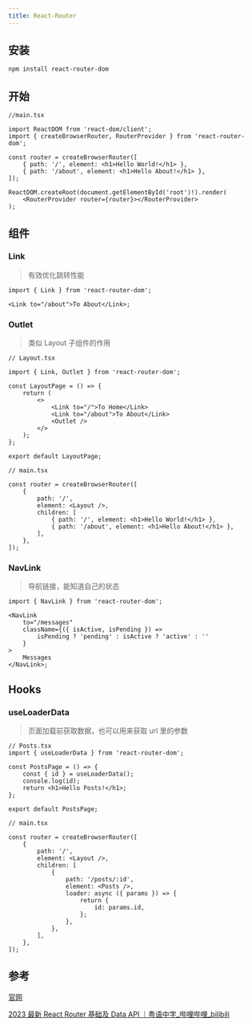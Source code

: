 ```yaml
---
title: React-Router
---
```


## 安装

```bash
npm install react-router-dom
```

## 开始

```tsx
//main.tsx

import ReactDOM from 'react-dom/client';
import { createBrowserRouter, RouterProvider } from 'react-router-dom';

const router = createBrowserRouter([
	{ path: '/', element: <h1>Hello World!</h1> },
	{ path: '/about', element: <h1>Hello About!</h1> },
]);

ReactDOM.createRoot(document.getElementById('root')!).render(
	<RouterProvider router={router}></RouterProvider>
);
```

## 组件

### Link

> 有效优化跳转性能

```tsx
import { Link } from 'react-router-dom';

<Link to="/about">To About</Link>;
```

### Outlet

> 类似 Layout 子组件的作用

```tsx
// Layout.tsx

import { Link, Outlet } from 'react-router-dom';

const LayoutPage = () => {
	return (
		<>
			<Link to="/">To Home</Link>
			<Link to="/about">To About</Link>
			<Outlet />
		</>
	);
};

export default LayoutPage;
```

```tsx
// main.tsx

const router = createBrowserRouter([
	{
		path: '/',
		element: <Layout />,
		children: [
			{ path: '/', element: <h1>Hello World!</h1> },
			{ path: '/about', element: <h1>Hello About!</h1> },
		],
	},
]);
```

### NavLink

> 导航链接，能知道自己的状态

```tsx
import { NavLink } from 'react-router-dom';

<NavLink
	to="/messages"
	className={({ isActive, isPending }) =>
		isPending ? 'pending' : isActive ? 'active' : ''
	}
>
	Messages
</NavLink>;
```

## Hooks

### useLoaderData

> 页面加载前获取数据，也可以用来获取 url 里的参数

```tsx
// Posts.tsx
import { useLoaderData } from 'react-router-dom';

const PostsPage = () => {
	const { id } = useLoaderData();
	console.log(id);
	return <h1>Hello Posts!</h1>;
};

export default PostsPage;
```

```tsx
// main.tsx

const router = createBrowserRouter([
	{
		path: '/',
		element: <Layout />,
		children: [
			{
				path: '/posts/:id',
				element: <Posts />,
				loader: async ({ params }) => {
					return {
						id: params.id,
					};
				},
			},
		],
	},
]);
```

## 参考

[官网](https://reactrouter.com/en/main)

[2023 最新 React Router 基础及 Data API ｜粤语中字\_哔哩哔哩\_bilibili](https://www.bilibili.com/video/BV1FX4y1q72i/?spm_id_from=333.999.top_right_bar_window_custom_collection.content.click&vd_source=b3e9124ff68b33f00aefe373ee0d070e)
